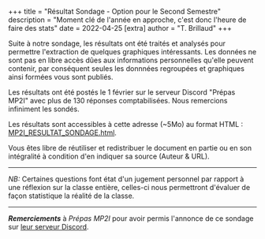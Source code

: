 +++
title = "Résultat Sondage - Option pour le Second Semestre"
description = "Moment clé de l'année en approche, c'est donc l'heure de faire des stats"
date = 2022-04-25
[extra]
author = "T. Brillaud"
+++

Suite à notre sondage, les résultats ont été traités et analysés pour permettre l'extraction de quelques graphiques intéressants. Les données ne sont pas en libre accès dûes aux informations personnelles qu'elle peuvent contenir, par conséquent seules les donnnées regroupées et graphiques ainsi formées vous sont publiés.

Les résultats ont été postés le 1 février sur le serveur Discord "Prépas MP2I" avec plus de 130 réponses comptabilisées.
Nous remercions infiniment les sondés.

Les résultats sont accessibles à cette adresse (~5Mo) au format HTML : [MP2I_RESULTAT_SONDAGE.html](/MP2I_SONDAGE_ANALYSE_OPTION_SECOND_SEMESTRE.html).

Vous êtes libre de réutiliser et redistribuer le document en partie ou en son intégralité à condition d'en indiquer sa source (Auteur & URL).

* * *

*NB:* Certaines questions font état d'un jugement personnel par rapport à une réflexion sur la classe entière, celles-ci nous permettront d'évaluer de façon statistique la réalité de la classe.

* * * 

***Remerciements*** à _Prépas MP2I_ pour avoir permis l'annonce de ce sondage sur [leur serveur Discord](https://discord.gg/txRSKUjMwF).
